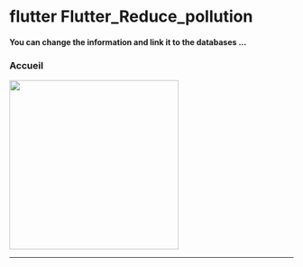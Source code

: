 <h1> flutter Flutter_Reduce_pollution </h1>






<h4> You can change the information and link it to the databases ...</h4>






<h3>Accueil</h3>




<img src="https://github.com/abenkoula71/Flutter-caffee-d/blob/main/Screenshot_1643032183.png" width="300" /> <hr>
